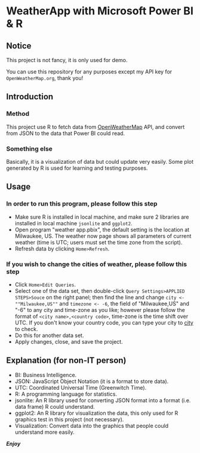 # WeatherApp with Microsoft Power BI & R
## Notice
This project is not fancy, it is only used for demo. 

You can use this repository for any purposes except my API key for `OpenWeatherMap.org`, thank you!
## Introduction
### Method
This project use R to fetch data from [OpenWeatherMap](http://openweathermap.org/) API, and convert from JSON to the data that Power BI could read.
### Something else
Basically, it is a visualization of data but could update very easily. Some plot generated by R is used for learning and testing purposes.
## Usage
### In order to run this program, please follow this step
* Make sure R is installed in local machine, and make sure 2 libraries are installed in local machine `jsonlite` and `ggplot2`.
* Open program "weather app.pbix", the default setting is the location at Milwaukee, US. The weather now page shows all parameters of current weather (time is UTC; users must set the time zone from the script).
* Refresh data by clicking `Home>Refresh`.

### If you wish to change the cities of weather, please follow this step
* Click `Home>Edit Queries`.
* Select one of the data set, then double-click `Query Settings>APPLIED STEPS>Souce` on the right panel; then find the line and change `city <- ""Milwaukee,US""` and `timezone <- -6`, the field of "Milwaukee,US" and "-6" to any city and time-zone as you like; however please follow the format of `<city name>,<country code>`, time-zone is the time shift over UTC. If you don't know your country code, you can type your city to [city](http://openweathermap.org/city) to check.
* Do this for another data set.
* Apply changes, close, and save the project.

## Explanation (for non-IT person)
* BI: Business Intelligence.
* JSON: JavaScript Object Notation (it is a format to store data).
* UTC: Coordinated Universal Time (Greenwitch Time).
* R: A programming language for statistics.
* jsonlite: An R library used for converting JSON format into a format (i.e. data frame) R could understand.
* ggplot2: An R library for visualization the data, this only used for R graphics test in this project (not necessary).
* Visualization: Convert data into the graphics that people could understand more easily.

***Enjoy***
